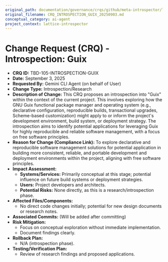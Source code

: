 ```yaml
---
original_path: documentation/governance/crqs/github/meta-introspector/lattice-introspector/docs/crq/CRQ_INTROSPECTION_GUIX_20250903.md
original_filename: CRQ_INTROSPECTION_GUIX_20250903.md
conceptual_category: ai-agent
project_context: lattice-introspector
---
```


# Change Request (CRQ) - Introspection: Guix

*   **CRQ ID:** TBD-105-INTROSPECTION-GUIX
*   **Date:** September 3, 2025
*   **Requested By:** Gemini CLI Agent (on behalf of User)
*   **Change Type:** Introspection/Research
*   **Description of Change:**
    This CRQ proposes an introspection into "Guix" within the context of the current project. This involves exploring how the GNU Guix functional package manager and operating system (e.g., declarative configuration, reproducible builds, transactional upgrades, Scheme-based customization) might apply to or inform the project's development environment, build system, or deployment strategy. The introspection aims to identify potential applications for leveraging Guix for highly reproducible and reliable software management, with a focus on free software principles.
*   **Reason for Change (Compliance Link):**
    To explore declarative and reproducible software management solutions for potential application in building more consistent, reliable, and portable development and deployment environments within the project, aligning with free software principles.
*   **Impact Assessment:**
    *   **Systems/Services:** Primarily conceptual at this stage; potential influence on future build systems or deployment strategies.
    *   **Users:** Project developers and architects.
    *   **Potential Risks:** None directly, as this is a research/introspection phase.
*   **Affected Files/Components:**
    *   No direct code changes initially; potential for new design documents or research notes.
*   **Associated Commits:** (Will be added after committing)
*   **Risk Mitigation:**
    *   Focus on conceptual exploration without immediate implementation.
    *   Document findings clearly.
*   **Rollback Plan:**
    *   N/A (introspection phase).
*   **Testing/Verification Plan:**
    *   Review of research findings and proposed applications.
